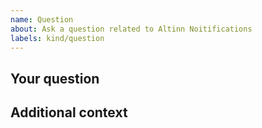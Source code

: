 ```yaml
---
name: Question
about: Ask a question related to Altinn Noitifications
labels: kind/question
---
```

<!-- Unsure if you've found a bug or have a feature request? Use this template to ask us a question to find out -->

## Your question
<!-- How can we help you? What do you want to know? -->

## Additional context
<!-- Add any other context, screenshots or code that might help us understanding and answering the question. -->

